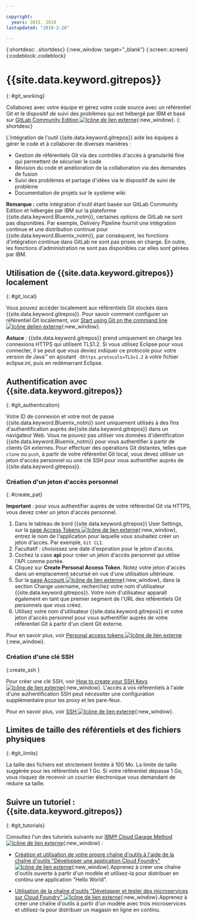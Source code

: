 ```yaml
---

copyright:
  years: 2015, 2018
lastupdated: "2018-2-26"

---
```


{:shortdesc: .shortdesc}
{:new_window: target="_blank"}
{:screen:.screen}
{:codeblock:.codeblock}

# {{site.data.keyword.gitrepos}}
{: #git_working}

Collaborez avec votre équipe et gérez votre code source avec un référentiel Git et le dispositif de suivi des problèmes qui est hébergé par IBM et basé sur [GitLab Community Edition ![Icône de lien externe](../../icons/launch-glyph.svg "Icône de lien externe")](https://about.gitlab.com/){:new_window}.
{: shortdesc}

L'intégration de l'outil {{site.data.keyword.gitrepos}} aide les équipes à gérer le code et à collaborer de diverses manières :
   * Gestion de référentiels Git via des contrôles d'accès à granularité fine qui permettent de sécuriser le code
   * Révision du code et amélioration de la collaboration via des demandes de fusion
   * Suivi des problèmes et partage d'idées via le dispositif de suivi de problème
   * Documentation de projets sur le système wiki

**Remarque :** cette intégration d'outil étant basée sur GitLab Community Edition et hébergée par IBM sur la plateforme {{site.data.keyword.Bluemix_notm}}, certaines options de GitLab ne sont pas disponibles. Par exemple, Delivery Pipeline fournit une intégration continue et une distribution continue pour {{site.data.keyword.Bluemix_notm}}, par conséquent, les fonctions d'intégration continue dans GitLab ne sont pas prises en charge. En outre, les fonctions d'administration ne sont pas disponibles car elles sont gérées par IBM.

## Utilisation de {{site.data.keyword.gitrepos}} localement
{: #git_local}

Vous pouvez accéder localement aux référentiels Git stockés dans {{site.data.keyword.gitrepos}}. Pour savoir comment configurer un référentiel Git localement, voir [Start using Git on the command line ![Icône delien externe](../../icons/launch-glyph.svg "Icône de lien externe")](https://git.ng.bluemix.net/help/gitlab-basics/start-using-git){:new_window}.


**Astuce** : {{site.data.keyword.gitrepos}} prend uniquement en charge les connexions HTTPS qui utilisent TLS1.2. Si vous utilisez Eclipse pour vous connecter, il se peut que vous deviez indiquer ce protocole pour votre version de Java&trade; en ajoutant `-Dhttps.protocols=TLSv1.2` à votre fichier eclipse.ini, puis en redémarrant Eclipse.

## Authentification avec {{site.data.keyword.gitrepos}}
{: #git_authentication}

Votre ID de connexion et votre mot de passe {{site.data.keyword.Bluemix_notm}} sont uniquement utilisés à des fins d'authentification auprès de{{site.data.keyword.gitrepos}} dans un navigateur Web. Vous ne pouvez pas utiliser vos données d'identification {{site.data.keyword.Bluemix_notm}} pour vous authentifier à partir de clients Git externes. Pour effectuer des opérations Git distantes, telles que `clone` ou `push`, à partir de votre référentiel Git local, vous devez utiliser un jeton d'accès personnel ou une clé SSH pour vous authentifier auprès de {{site.data.keyword.gitrepos}}.

### Création d'un jeton d'accès personnel
{: #create_pat}

**Important** : pour vous authentifier auprès de votre référentiel Git via HTTPS, vous devez créer un jeton d'accès personnel.

1. Dans le tableau de bord {{site.data.keyword.gitrepos}} User Settings, sur la [page Access Tokens ![Icône de lien externe](../../icons/launch-glyph.svg "Icône de lien externe")](https://git.ng.bluemix.net/profile/personal_access_tokens?cm_sp=dw-bluemix-_-nospace-_-answers){:new_window}, entrez le nom de l'application pour laquelle vous souhaitez créer un jeton d'accès. Par exemple, `Git CLI`.
1. Facultatif : choisissez une date d'expiration pour le jeton d'accès.
1. Cochez la case **api** pour créer un jeton d'accès personnel qui utilise l'API comme portée.
1. Cliquez sur **Create Personal Access Token**. Notez votre jeton d'accès dans un emplacement sécurisé en vue d'une utilisation ultérieure.
1. Sur la [page Account ![Icône de lien externe](../../icons/launch-glyph.svg "Icône de lien externe")](https://git.ng.bluemix.net/profile/account?cm_sp=dw-bluemix-_-nospace-_-answers){:new_window}, dans la section Change username, recherchez votre nom d'utilisateur {{site.data.keyword.gitrepos}}. Votre nom d'utilisateur apparaît également en tant que premier segment de l'URL des référentiels Git personnels que vous créez.
1. Utilisez votre nom d'utilisateur {{site.data.keyword.gitrepos}} et votre jeton d'accès personnel pour vous authentifier auprès de votre référentiel Git à partir d'un client Git externe.

Pour en savoir plus, voir [Personal access tokens ![Icône de lien externe](../../icons/launch-glyph.svg "Icône de lien externe")](https://git.ng.bluemix.net/help/api/README.html#personal-access-tokens){:new_window}.

### Création d'une clé SSH  
{:create_ssh }

Pour créer une clé SSH, voir [How to create your SSH Keys ![Icône de lien externe](../../icons/launch-glyph.svg "Icône de lien externe")](https://git.ng.bluemix.net/help/gitlab-basics/create-your-ssh-keys){:new_window}. L'accès à vos référentiels à l'aide d'une authentification SSH peut nécessiter une configuration supplémentaire pour les proxy et les pare-feux.

Pour en savoir plus, voir [SSH ![Icône de lien externe](../../icons/launch-glyph.svg "Icône de lien externe")](https://git.ng.bluemix.net/help/ssh/README){:new_window}.

## Limites de taille des référentiels et des fichiers physiques
{: #git_limits}

La taille des fichiers est strictement limitée à 100 Mo. La limite de taille suggérée pour les référentiels est 1 Go. Si votre référentiel dépasse 1 Go, vous risquez de recevoir un courrier électronique vous demandant de réduire sa taille.

## Suivre un tutoriel : {{site.data.keyword.gitrepos}}
{: #git_tutorials}

Consultez l'un des tutoriels suivants sur [IBM&reg; Cloud Garage Method ![Icône de lien externe](../../icons/launch-glyph.svg "Icône de lien externe")](https://www.ibm.com/cloud/garage){:new_window} :

  * [Création et utilisation de votre propre chaîne d'outils à l'aide de la chaîne d'outils "Développer une application Cloud Foundry"![Icône de lien externe](../../icons/launch-glyph.svg "Icône de lien externe")](https://www.ibm.com/cloud/garage/tutorials/introduce-develop-cloud-foundry-app-toolchain){:new_window}.Apprenez à créer une chaîne d'outils ouverte à partir d'un modèle et utilisez-la pour distribuer en continu une application "Hello World".

  * [Utilisation de la chaîne d'outils "Développer et tester des microservices sur Cloud Foundry" ![Icône de lien externe](../../icons/launch-glyph.svg "Icône de lien externe")](https://www.ibm.com/cloud/garage/tutorials/use-develop-test-microservices-on-cloud-foundry-toolchain){:new_window}.Apprenez à créer une chaîne d'outils à partir d'un modèle avec trois microservices et utilisez-la pour distribuer un magasin en ligne en continu.
